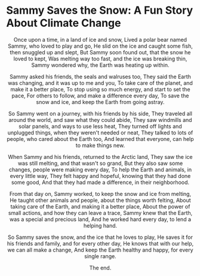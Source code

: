 # Sammy Saves the Snow: A Fun Story About Climate Change
<div align="center">
Once upon a time, in a land of ice and snow,
Lived a polar bear named Sammy, who loved to play and go,
He slid on the ice and caught some fish, then snuggled up and slept,
But Sammy soon found out, that the snow he loved to kept,
Was melting way too fast, and the ice was breaking thin,
Sammy wondered why, the Earth was heating up within.

Sammy asked his friends, the seals and walruses too,
They said the Earth was changing, and it was up to me and you,
To take care of the planet, and make it a better place,
To stop using so much energy, and start to set the pace,
For others to follow, and make a difference every day,
To save the snow and ice, and keep the Earth from going astray.

So Sammy went on a journey, with his friends by his side,
They traveled all around the world, and saw what they could abide,
They saw windmills and solar panels, and ways to use less heat,
They turned off lights and unplugged things, when they weren't needed or neat,
They talked to lots of people, who cared about the Earth too,
And learned that everyone, can help to make things new.

When Sammy and his friends, returned to the Arctic land,
They saw the ice was still melting, and that wasn't so grand,
But they also saw some changes, people were making every day,
To help the Earth and animals, in every little way,
They felt happy and hopeful, knowing that they had done some good,
And that they had made a difference, in their neighborhood.

From that day on, Sammy worked, to keep the snow and ice from melting,
He taught other animals and people, about the things worth felting,
About taking care of the Earth, and making it a better place,
About the power of small actions, and how they can leave a trace,
Sammy knew that the Earth, was a special and precious land,
And he worked hard every day, to lend a helping hand.

So Sammy saves the snow, and the ice that he loves to play,
He saves it for his friends and family, and for every other day,
He knows that with our help, we can all make a change,
And keep the Earth healthy and happy, for every single range.

The end. 